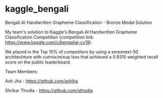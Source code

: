 # kaggle_bengali
Bengali.AI Handwritten Grapheme Classification - Bronze Medal Solution

My team's solution to Kaggle's Bengali.AI Handwritten Grapheme Classification Competition (competition link: https://www.kaggle.com/c/bengaliai-cv19). 

We placed in the Top 10% of competitors by using a seresnext-50 architechture with cutmix/mixup loss that achieved a 0.9315 weighted recall score on the public leaderboard.

Team Members:

Ash Jha - https://github.com/ashjha

Shrikar Thodla - https://github.com/sthodla
